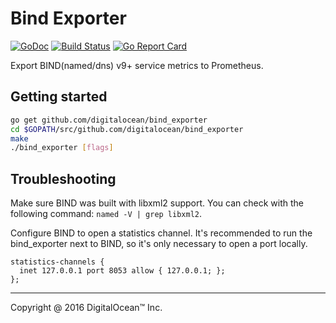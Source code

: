 # Bind Exporter
[![GoDoc](https://godoc.org/github.com/digitalocean/bind_exporter?status.svg)](https://godoc.org/github.com/digitalocean/bind_exporter)
[![Build Status](https://travis-ci.org/digitalocean/bind_exporter.svg)](https://travis-ci.org/digitalocean/bind_exporter)
[![Go Report Card](https://goreportcard.com/badge/digitalocean/bind_exporter)](https://goreportcard.com/report/digitalocean/bind_exporter)

Export BIND(named/dns) v9+ service metrics to Prometheus.

## Getting started

```bash
go get github.com/digitalocean/bind_exporter
cd $GOPATH/src/github.com/digitalocean/bind_exporter
make
./bind_exporter [flags]
```

## Troubleshooting

Make sure BIND was built with libxml2 support. You can check with the following
command: `named -V | grep libxml2`.

Configure BIND to open a statistics channel. It's recommended to run the
bind_exporter next to BIND, so it's only necessary to open a port locally.

```
statistics-channels {
  inet 127.0.0.1 port 8053 allow { 127.0.0.1; };
};
```

---

Copyright @ 2016 DigitalOcean™ Inc.
